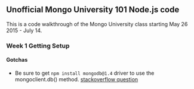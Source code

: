 ## Unofficial Mongo University 101 Node.js code

This is a code walkthrough of the Mongo University class starting May 26 2015 - July 14.

### Week 1 Getting Setup

#### Gotchas

* Be sure to get `npm install mongodb@1.4` driver to use the mongoclient.db() method. 
[stackoverflow question](http://stackoverflow.com/questions/29612474/typeerror-object-mongoclient-has-no-method-db)